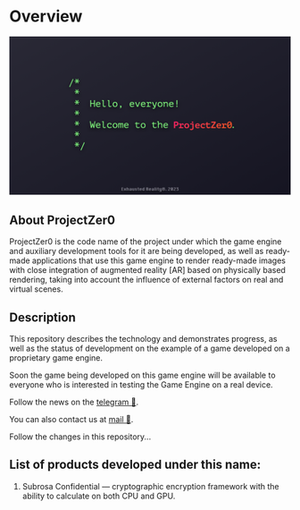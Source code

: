 # Overview

![image alt](/Images/ProjectZer0.png)

<!-- See a [`Quick Overview of Rendering Technology`]() -->


## About ProjectZer0

ProjectZer0 is the code name of the project under which the game engine and auxiliary development tools for it are being developed, as well as ready-made applications that use this game engine to render ready-made images with close integration of augmented reality [AR] based on physically based rendering, taking into account the influence of external factors on real and virtual scenes.


## Description

This repository describes the technology and demonstrates progress, as well as the status of development on the example of a game developed on a proprietary game engine.

Soon the game being developed on this game engine will be available to everyone who is interested in testing the Game Engine on a real device.

Follow the news on the [telegram 💬](https://t.me/+R658bUVMRMw3YTli).

You can also contact us at [mail 📨](mailto:ddec.team@gmail.com).

Follow the changes in this repository...


## List of products developed under this name:

1. Subrosa Confidential — cryptographic encryption framework with the ability to calculate on both CPU and GPU.
